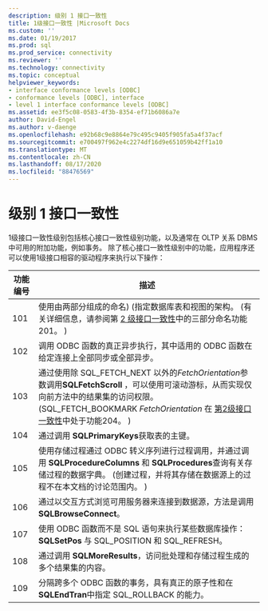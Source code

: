 ```yaml
---
description: 级别 1 接口一致性
title: 1级接口一致性 |Microsoft Docs
ms.custom: ''
ms.date: 01/19/2017
ms.prod: sql
ms.prod_service: connectivity
ms.reviewer: ''
ms.technology: connectivity
ms.topic: conceptual
helpviewer_keywords:
- interface conformance levels [ODBC]
- conformance levels [ODBC], interface
- level 1 interface conformance levels [ODBC]
ms.assetid: ee3f5c08-0583-4f3b-8354-ef71b6086a7e
author: David-Engel
ms.author: v-daenge
ms.openlocfilehash: e92b68c9e8864e79c495c9405f905fa5a4f37acf
ms.sourcegitcommit: e700497f962e4c2274df16d9e651059b42ff1a10
ms.translationtype: MT
ms.contentlocale: zh-CN
ms.lasthandoff: 08/17/2020
ms.locfileid: "88476569"
---
```

# <a name="level-1-interface-conformance"></a>级别 1 接口一致性
1级接口一致性级别包括核心接口一致性级别功能，以及通常在 OLTP 关系 DBMS 中可用的附加功能，例如事务。 除了核心接口一致性级别中的功能，应用程序还可以使用1级接口相容的驱动程序来执行以下操作：  
  
|功能编号|描述|  
|-|-|  
|101|使用由两部分组成的命名)  (指定数据库表和视图的架构。  (有关详细信息，请参阅第 [2 级接口一致性](../../../odbc/reference/develop-app/level-2-interface-conformance.md)中的三部分命名功能201。 ) |  
|102|调用 ODBC 函数的真正异步执行，其中适用的 ODBC 函数在给定连接上全部同步或全部异步。|  
|103|通过使用除 SQL_FETCH_NEXT 以外的*FetchOrientation*参数调用**SQLFetchScroll** ，可以使用可滚动游标，从而实现仅向前方法中的结果集的访问权限。  (SQL_FETCH_BOOKMARK *FetchOrientation* 在 [第2级接口一致性](../../../odbc/reference/develop-app/level-2-interface-conformance.md)中处于功能204。 ) |  
|104|通过调用 **SQLPrimaryKeys**获取表的主键。|  
|105|使用存储过程通过 ODBC 转义序列进行过程调用，并通过调用 **SQLProcedureColumns** 和 **SQLProcedures**查询有关存储过程的数据字典。  (创建过程，并将其存储在数据源上的过程不在本文档的讨论范围内。 ) |  
|106|通过以交互方式浏览可用服务器来连接到数据源，方法是调用 **SQLBrowseConnect**。|  
|107|使用 ODBC 函数而不是 SQL 语句来执行某些数据库操作： **SQLSetPos** 与 SQL_POSITION 和 SQL_REFRESH。|  
|108|通过调用 **SQLMoreResults**，访问批处理和存储过程生成的多个结果集的内容。|  
|109|分隔跨多个 ODBC 函数的事务，具有真正的原子性和在 **SQLEndTran**中指定 SQL_ROLLBACK 的能力。|
